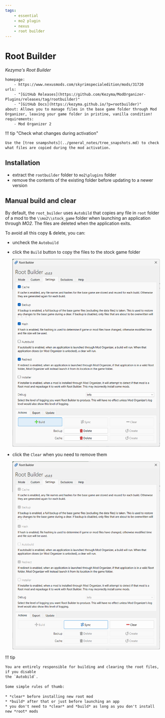 ```yaml
---
tags:
    - essential
    - mo2 plugin
    - nexus
    - root builder
---
```


# Root Builder

*Kezyma's Root Builder*

```project_info
homepage:
    - https://www.nexusmods.com/skyrimspecialedition/mods/31720
urls:
    - "[GitHub Releases](https://github.com/Kezyma/ModOrganizer-Plugins/releases/tag/rootbuilder)"
    - "[GitHub Docs](https://kezyma.github.io/?p=rootbuilder)"
about: Allows you to manage files in the base game folder through Mod Organizer, leaving your game folder in pristine, vanilla condition!
requirements:
    - Mod Organizer 2
```

!!! tip "Check what changes during activation"

    Use the [tree snampshots](../general_notes/tree_snapshots.md) to check
    what files are copied during the mod activation.

## Installation

* extract the `rootbuilder` folder to `mo2\plugins` folder
* remove the contents of the existing folder before updating to a newer version

## Manual build and clear

By default, the `root_builder` uses `Autobild` that copies any file in `root` folder of a
mod to the `\\mo2\\stock_game` folder when launching an application through *MO2*. The
files are deleted when the application exits.

To avoid all this copy & delete, you can:

* uncheck the `Autobuild`
* click the `Build` button to copy the files to the stock game folder

    ![manual build](../images/rootbuild_action_build.png)

* click the `Clear` when you need to remove them

    ![manual clear](../images/rootbuild_action_clear.png)

!!! tip

    You are entirely responsible for building and clearing the root files, if you disable
    the `Autobild`.

    Some simple rules of thumb:

    * *clear* before installing new root mod
    * *build* after that or just before launching an app
    * you don't need to *clear* and *build* as long as you don't install new *root* mods

